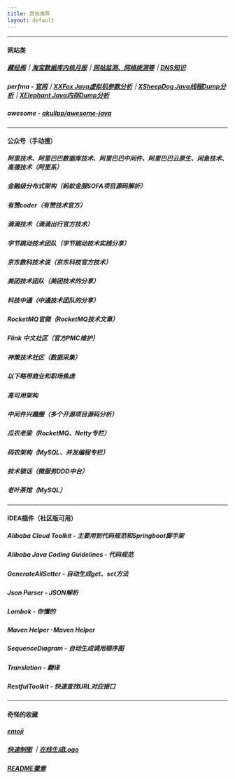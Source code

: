 ```yaml
---
title: 其他推荐
layout: default
---
```


------

#### 网站类
##### [藏经阁](https://developer.aliyun.com/ebook?userCode=dnuqwh0e&utm_source=dnuqwh0e)｜[淘宝数据库内核月报](http://mysql.taobao.org/monthly/?userCode=dnuqwh0e&utm_source=dnuqwh0e)｜[网站监测、网络拨测等](https://zijian.aliyun.com/?userCode=dnuqwh0e&utm_source=dnuqwh0e)｜[DNS知识](https://www.alidns.com/knowledge)
##### perfma - [官网](https://console.perfma.com/)｜[XXFox Java虚拟机参数分析](https://opts.console.perfma.com/)｜[XSheepDog Java线程Dump分析](https://thread.console.perfma.com/)｜[XElephant Java内存Dump分析](https://thread.console.perfma.com/)
##### awesome - [akullpp/awesome-java](https://github.com/akullpp/awesome-java)


------

#### 公众号（手动搜）
##### 阿里技术、阿里巴巴数据库技术、阿里巴巴中间件、阿里巴巴云原生、闲鱼技术、高德技术（阿里系）
##### 金融级分布式架构（蚂蚁金服SOFA项目源码解析）
##### 有赞coder（有赞技术官方）
##### 滴滴技术（滴滴出行官方技术）
##### 字节跳动技术团队（字节跳动技术实践分享）
##### 京东数科技术说（京东科技官方技术）
##### 美团技术团队（美团技术的分享）
##### 科技中通（中通技术团队的分享）
##### RocketMQ官微（RocketMQ技术文章）
##### Flink 中文社区（官方PMC维护）
##### 神策技术社区（数据采集）

##### _以下略带商业和职场焦虑_
##### 高可用架构
##### 中间件兴趣圈（多个开源项目源码分析）
##### 瓜农老梁（RocketMQ、Netty专栏）
##### 码农架构（MySQL、并发编程专栏）
##### 技术锁话（微服务DDD中台）
##### 老叶茶馆（MySQL）

------

#### IDEA插件（社区版可用）
##### Alibaba Cloud Toolkit - 主要用到代码规范和Springboot脚手架
##### Alibaba Java Coding Guidelines - 代码规范
##### GenerateAllSetter - 自动生成get、set方法
##### Json Parser - JSON解析
##### Lombok	- 你懂的
##### Maven Helper -Maven Helper 
##### SequenceDiagram - 自动生成调用顺序图
##### Translation - 翻译
##### RestfulToolkit - 快速查找URL对应接口

-------

#### 奇怪的收藏
##### [emoji](http://getemoji.com/)
##### [快速制图](https://placeholder.com/) ｜[在线生成Logo](https://www.logoly.pro/#/)
##### [README徽章](https://shields.io/category/social)